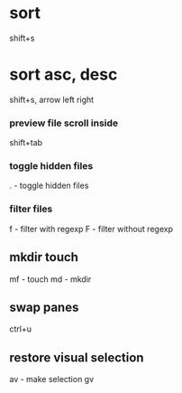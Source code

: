 # sort
shift+s

# sort asc, desc
shift+s, arrow left right

### preview file scroll inside
shift+tab

### toggle hidden files
. - toggle hidden files

### filter files
f - filter with regexp
F - filter without regexp

## mkdir touch
mf - touch
md - mkdir

## swap panes 
ctrl+u

## restore visual selection
av - make selection
gv
